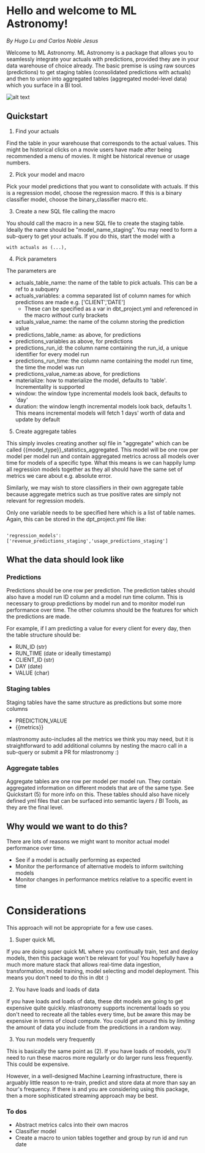 # Hello and welcome to ML Astronomy!
*By Hugo Lu and Carlos Noble Jesus*

Welcome to ML Astronomy. ML Astronomy is a package that allows you to seamlessly integrate your actuals with predictions, provided they are in
your data warehouse of choice already. The basic premise is using raw sources (predictions) to get
staging tables (consolidated predictions with actuals) and then to union into aggregated tables (aggregated model-level data) which you surface
in a BI tool.

![alt text](https://github.com/HugoLu88/dbt-mlastronomy/blob/main/images/staging_data.JPG?raw=true)

## Quickstart

1. Find your actuals

  Find the table in your warehouse that corresponds to the actual values. This might be 
  historical clicks on a movie users have made after being recommended a menu of movies. It might be
  historical revenue or usage numbers.

2. Pick your model and macro
  
  Pick your model predictions that you want to consolidate with actuals. If this is a regression model, choose the regression macro.
  If this is a binary classifier model, choose the binary_classifier macro etc. 

3. Create a new SQL file calling the macro

  You should call the macro in a new SQL file to create the staging table. Ideally the name should be "model_name_staging".
  You may need to form a sub-query to get your actuals. If you do this, start the model with a 
  ```
  with actuals as (...),
  ```

4. Pick parameters

  The parameters are

  - actuals_table_name: the name of the table to pick actuals. This can be a ref to a subquery
  - actuals_variables: a comma separated list of column names for which predictions are made e.g. ['CLIENT','DATE']
    - These can be specified as a var in dbt_project.yml and referenced in the macro *without* curly brackets
  - actuals_value_name: the name of the column storing the prediction value
  - predictions_table_name: as above, for predictions
  - predictions_variables as above, for predictions
  - predictions_run_id: the column name containing the run_id, a unique identifier for every model run
  - predictions_run_time: the column name containing the model run time, the time the model was run
  - predictions_value_name:as above, for predictions
  - materialize: how to materialize the model, defaults to 'table'. Incrementality is supported
  - window: the window type incremental models look back, defaults to 'day'
  - duration: the window length incremental models look back, defaults 1. This means incremental models will fetch 1 days' worth of data and update by default

5. Create aggregate tables

  This simply involes creating another sql file in "aggregate" which can be called {{model_type}}_statistics_aggregated.
  This model will be one row per model per model run and contain aggregated metrics across all models over time
  for models of a specific type. What this means is we can happily lump all regression models together as they 
  all should have the same set of metrics we care about e.g. absolute error.
  
  Similarly, we may wish to store classifiers in their own aggregate table because aggregate metrics such as true positive
  rates are simply not relevant for regression models.
  
  Only one variable needs to be specified here which is a list of table names. Again, this can be stored in the dpt_project.yml file like:
  
  ```
  
  'regression_models': ['revenue_predictions_staging','usage_predictions_staging']
  
  ```

## What the data should look like

### Predictions

Predictions should be one row per prediction. The prediction tables should also have a model run ID column
and a model run time column. This is necessary to group predictions by model run and to monitor model run
performance over time. The other columns should be the features for which the predictions are made.

For example, if I am predicting a value for every client for every day, then the table structure should be:

- RUN_ID (str)
- RUN_TIME (date or ideally timestamp)
- CLIENT_ID (str)
- DAY (date)
- VALUE (char)



### Staging tables

Staging tables have the same structure as predictions but some more columns

  - PREDICTION_VALUE
  - {{metrics}}

mlastronomy auto-includes all the metrics we think you may need, but it is straightforward to add additional columns
by nesting the macro call in a sub-query or submit a PR for mlastronomy :)

### Aggregate tables

Aggregate tables are one row per model per model run. They contain aggregated information on different models that are of the same
type. See Quickstart (5) for more info on this. These tables should also have nicely defined yml files
that can be surfaced into semantic layers / BI Tools, as they are the final level.

## Why would we want to do this?

There are lots of reasons we might want to monitor actual model performance over time.

- See if a model is actually performing as expected
- Monitor the performance of alternative models to inform switching models
- Monitor changes in performance metrics relative to a specific event in time

# Considerations

This approach will not be appropriate for a few use cases.

1. Super quick ML

  If you are doing super quick ML where you continually train, test and deploy models, then this package won't be relevant
  for you! You hopefully have a much more mature stack that allows real-time data ingestion, transformation,
  model training, model selecting and model deployment. This means you don't need to do this in dbt :)

2. You have loads and loads of data
  
  If you have loads and loads of data, these dbt models are going to get expensive quite quickly. mlastronomy
  supports incremental loads so you don't need to recreate all the tables every time, but be aware this may be expensive
  in terms of cloud compute. You could get around this by *limiting* the amount of data you include from the predictions
  in a random way.

3. You run models very frequently

  This is basically the same point as (2). If you have loads of models, you'll need to run these macros more regularly
  or do larger runs less frequently. This could be expensive.
  
  However, in a well-designed Machine Learning infrastructure, there is arguably little reason to re-train, predict and 
  store data at more than say an hour's frequency. If there is and you are considering using this package, then a 
  more sophisticated streaming approach may be best.



### To dos
- Abstract metrics calcs into their own macros
- Classifier model
- Create a macro to union tables together and group by run id and run date